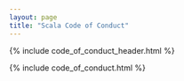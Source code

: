 ```yaml
---
layout: page
title: "Scala Code of Conduct"
---
```


{% include code_of_conduct_header.html %}

{% include code_of_conduct.html %}
